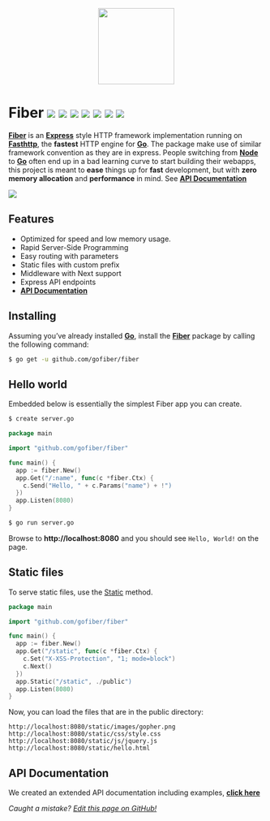 <p align="center">
  <img height="150" src="https://gofiber.github.io/fiber/static/logo.jpg">
</p>

# Fiber ![](https://img.shields.io/github/release/gofiber/fiber) ![](https://img.shields.io/github/issues/gofiber/fiber) ![](https://img.shields.io/github/stars/gofiber/fiber) ![](https://godoc.org/github.com/valyala/fasthttp?status.svg) ![](https://goreportcard.com/badge/github.com/gofiber/fiber) ![](https://img.shields.io/github/languages/top/gofiber/fiber) ![](https://img.shields.io/github/languages/code-size/gofiber/fiber)

**[Fiber](https://github.com/gofiber/fiber)** is an **[Express](https://expressjs.com/en/4x/api.html)** style HTTP framework implementation running on **[Fasthttp](https://github.com/valyala/fasthttp)**, the **fastest** HTTP engine for **[Go](https://golang.org/doc/)**. The package make use of similar framework convention as they are in express. People switching from **[Node](https://nodejs.org/en/about/)** to **[Go](https://golang.org/doc/)** often end up in a bad learning curve to start building their webapps, this project is meant to **ease** things up for **fast** development, but with **zero memory allocation** and **performance** in mind. See **[API Documentation](https://gofiber.github.io/fiber/)**

![](https://gofiber.github.io/fiber/static/benchmarks/benchmark-pipeline.png?v=12) 
## Features
* Optimized for speed and low memory usage.
* Rapid Server-Side Programming
* Easy routing with parameters
* Static files with custom prefix
* Middleware with Next support
* Express API endpoints
* **[API Documentation](https://gofiber.github.io/fiber/)**

## Installing
Assuming you’ve already installed **[Go](https://golang.org/doc/)**, install the **[Fiber](https://github.com/gofiber/fiber)** package by calling the following command:
```bash
$ go get -u github.com/gofiber/fiber
```

## Hello world
Embedded below is essentially the simplest Fiber app you can create.
```bash
$ create server.go
```
```go
package main

import "github.com/gofiber/fiber"

func main() {
  app := fiber.New()
  app.Get("/:name", func(c *fiber.Ctx) {
    c.Send("Hello, " + c.Params("name") + !")
  })
  app.Listen(8080)
}
```
```bash
$ go run server.go
```
Browse to **http://localhost:8080** and you should see `Hello, World!` on the page.

## Static files
To serve static files, use the [Static](https://gofiber.github.io/fiber/#/?id=static-files) method.
```go
package main

import "github.com/gofiber/fiber"

func main() {
  app := fiber.New()
  app.Get("/static", func(c *fiber.Ctx) {
    c.Set("X-XSS-Protection", "1; mode=block")
    c.Next()
  })
  app.Static("/static", ./public")
  app.Listen(8080)
}
```
Now, you can load the files that are in the public directory:
```shell
http://localhost:8080/static/images/gopher.png
http://localhost:8080/static/css/style.css
http://localhost:8080/static/js/jquery.js
http://localhost:8080/static/hello.html
```

## API Documentation
We created an extended API documentation including examples, **[click here](https://gofiber.github.io/fiber/)**



*Caught a mistake? [Edit this page on GitHub!](https://github.com/gofiber/fiber/blob/master/README.md)*
